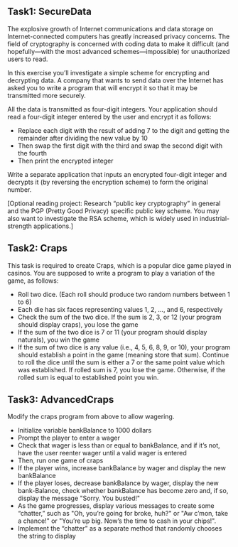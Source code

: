 ## Task1: SecureData
The explosive growth of Internet communications and data storage on Internet-connected computers has greatly increased privacy concerns. The field of cryptography is concerned with coding data to make it difficult (and hopefully—with the most advanced schemes—impossible) for unauthorized users to read.

In this exercise you’ll investigate a simple scheme for encrypting and decrypting data. A company that wants to send data over the Internet has asked you to write a program that will encrypt it
so that it may be transmitted more securely.

All the data is transmitted as four-digit integers. Your application should read a four-digit integer
entered by the user and encrypt it as follows:

 - Replace each digit with the result of adding 7 to the digit and getting the remainder after dividing the new value by 10
 - Then swap the first digit with the third and swap the second digit with the fourth
 - Then print the encrypted integer

Write a separate application that inputs an encrypted four-digit integer and decrypts it (by reversing the encryption scheme) to form the original number.

[Optional reading project: Research “public key cryptography” in general and the PGP (Pretty Good Privacy) specific public key scheme.
You may also want to investigate the RSA scheme, which is widely used in industrial-strength applications.]



## Task2: Craps
This task is required to create Craps, which is a popular dice game played in casinos. You are supposed to write a program to play a variation of the game, as follows:

 - Roll two dice. (Each roll should produce two random numbers between 1 to 6)
 - Each die has six faces representing values 1, 2, …, and 6, respectively
 - Check the sum of the two dice. If the sum is 2, 3, or 12 (your program should display craps), you lose the game
 - If the sum of the two dice is 7 or 11 (your program should display naturals), you win the game
 - If the sum of two dice is any value (i.e., 4, 5, 6, 8, 9, or 10), your program should establish a point in the game (meaning store that sum). Continue to roll the dice until the sum is either a 7 or the same point value which was established. If rolled sum is 7, you lose the game. Otherwise, if the rolled sum is equal to established point you win.



## Task3: AdvancedCraps
Modify the craps program from above to allow wagering.

 - Initialize variable bankBalance to 1000 dollars
 - Prompt the player to enter a wager
 - Check that wager is less than or equal to bankBalance, and if it’s not, have the user reenter wager until a valid wager is entered
 - Then, run one game of craps
 - If the player wins, increase bankBalance by wager and display the new bankBalance
 - If the player loses, decrease bankBalance by wager, display the new bank-Balance, check whether bankBalance has become zero and, if so, display the message "Sorry. You busted!"
 - As the game progresses, display various messages to create some “chatter,” such as
	"Oh, you’re going for broke, huh?" or
	"Aw c’mon, take a chance!" or
	"You’re up big. Now’s the time to cash in your chips!".
 - Implement the “chatter” as a separate method that randomly chooses the string to display
